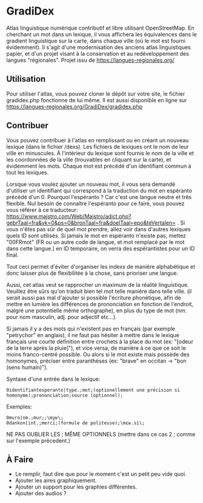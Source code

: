 # GradiDex
Atlas linguistique numérique contributif et libre utilisant OpenStreetMap.
En cherchant un mot dans un lexique, il vous affichera les équivalences dans le gradient linguistique sur la carte, dans chaque ville (où le mot est fourni évidemment).
Il s'agit d'une modernisation des anciens atlas linguistiques papier, et d'un projet visant à la conservation et au redéveloppement des langues "régionales".
Projet issu de https://langues-regionales.org/

## Utilisation
Pour utiliser l'atlas, vous pouvez cloner le dépôt sur votre site, le fichier gradidex.php fonctionne de lui même. Il est aussi disponible en ligne sur https://langues-regionales.org/GradiDex/gradidex.php

## Contribuer
Vous pouvez contribuer à l'atlas en remplissant ou en créant un nouveau lexique (dans le fichier /dexs). Les fichiers de lexiques ont le nom de leur ville en minuscules.
À l'intérieur du lexique sont fournis le nom de la ville et les coordonnées de la ville (trouvables en cliquant sur la carte), et évidemment les mots.
Chaque mot est précédé d'un identifiant commun à tout les lexiques.

Lorsque vous voulez ajouter un nouveau mot, il vous sera demandé d'utiliser un identifiant qui correspond à la traduction du mot en espéranto précédé d'un 0. Pourquoi l'espéranto ? Car c'est une langue neutre et très flexible. Nul besoin de connaître l'espéranto pour ce faire, vous pouvez vous référer à ce traducteur: https://www.majstro.com/Web/Majstro/adict.php?gebrTaal=fra&vk=0&ps=0&bronTaal=fra&doelTaal=epo&teVertalen= . Si vous n'êtes pas sûr de quel mot prendre, allez voir dans d'autres lexiques quels ID sont utilisés. Si jamais le mot en espéranto n'existe pas, mettez "00FRmot" (FR ou un autre code de langue, et mot remplacé par le mot dans cette langue.) en ID temporaire, on verra des espérantistes pour un ID final.

Tout ceci permet d'éviter d'organiser les indexs de manière alphabétique et donc laisser plus de flexibilitée à la chose, sans prioriser une langue.

Aussi, cet atlas veut se rapprocher un maximum de la réalité linguistique. Veuillez être sûrs qu'on traduit bien tel mot telle manière dans telle ville. (il serait aussi pas mal d'ajouter si possible l'écriture phonétique, afin de mettre en lumière les différences de prononciation en fonction de l'endroit, malgré une potentielle même orthographe), en plus du type de mot (nm. pour nom masculin, adj. pour adjectif etc…).

Si jamais il y a des mots qui n'existent pas en français (par exemple "petrychor" en anglais), il ne faut pas hésiter à mettre dans le lexique français une courte définition entre crochets à la place du mot (ex: "[odeur de la terre après la pluie]"), et vice versa, de manière à ce que ce soit le moins franco-centré possible.
Ou alors si le mot existe mais possède des homonymes, préciser entre paranthèses (ex: "brave" en occitan -> "bon (sens humain)").

 Syntaxe d'une entrée dans le lexique:

    0identifiantesperanto|type.;mot;(optionellement une précision si homonyme);prononciation;source (optionnel);

Exemples:

    0muro|nm.;mur;;\myʁ\;
    0dankon|int.;merci;(formule de politesse);\mɛʁ.si\;

NE PAS OUBLIER LES ; MÊME OPTIONNELS (mettre dans ce cas 2 ; comme sur l'exemple précedent.)

## À Faire

* Le remplir, faut dire que pour le moment c'est un petit peu vide quoi.
* Ajouter les aires graphiquement.
* Ajouter un support pour les graphies différentes.
* Ajouter des audios ?
